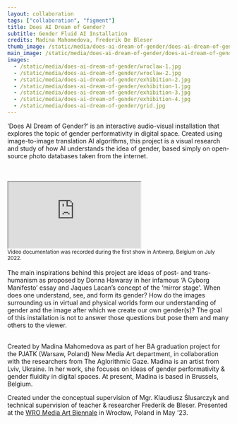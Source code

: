 ```yaml
---
layout: collaboration
tags: ["collaboration", "figment"]
title: Does AI Dream of Gender?
subtitle: Gender Fluid AI Installation
credits: Madina Mahomedova, Frederik De Bleser
thumb_image: /static/media/does-ai-dream-of-gender/does-ai-dream-of-gender-thumb.jpg
main_image: /static/media/does-ai-dream-of-gender/does-ai-dream-of-gender-cover.jpg
images:
  - /static/media/does-ai-dream-of-gender/wroclaw-1.jpg
  - /static/media/does-ai-dream-of-gender/wroclaw-2.jpg
  - /static/media/does-ai-dream-of-gender/exhibition-2.jpg
  - /static/media/does-ai-dream-of-gender/exhibition-1.jpg
  - /static/media/does-ai-dream-of-gender/exhibition-3.jpg
  - /static/media/does-ai-dream-of-gender/exhibition-4.jpg
  - /static/media/does-ai-dream-of-gender/grid.jpg
---
```

‘Does AI Dream of Gender?’ is an interactive audio-visual installation that explores the topic of gender performativity in digital space. Created using image-to-image translation AI algorithms, this project is a visual research and study of how AI understands the idea of gender, based simply on open-source photo databases taken from the internet. 

<br>
<br>
<div class="embed-responsive embed-responsive-16by9">
  <iframe class="embed-responsive-item" src="https://www.youtube.com/embed/BxJmh4OATNQ"></iframe>
</div>
<small>Video documentation was recorded during the first show in Antwerp, Belgium on July 2022.</small>

<br>
<br>
The main inspirations behind this project are ideas of post- and trans- humanism as proposed by Donna Hawaray in her infamous ‘A Cyborg Manifesto’ essay and Jaques Lacan’s concept of the ‘mirror stage'. When does one understand, see, and form its gender? How do the images surrounding us in virtual and physical worlds form our understanding of gender and the image after which we create our own gender(s)? The goal of this installation is not to answer those questions but pose them and many others to the viewer. 
<br>
<br>

Created by Madina Mahomedova as part of her BA graduation project for the PJATK (Warsaw, Poland) New Media Art department, in collaboration with the researchers from The Aglorithmic Gaze. Madina is an artist from Lviv, Ukraine.  In her work, she focuses on ideas of gender performativity & gender fluidity in digital spaces. At present, Madina is based in Brussels, Belgium. 

Created under the conceptual supervision of Mgr. Klaudiusz Ślusarczyk and technical supervision of teacher & researcher Frederik de Bleser. Presented at the [WRO Media Art Biennale](https://wro2023.wrocenter.pl/en/works/does-ai-dream-of-gender/) in Wrocław, Poland in May '23.
